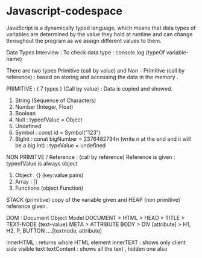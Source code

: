 # Javascript-codespace

JavaScript is a dynamically typed language, which means that data types of variables are determined by the value they hold at runtime and can change throughout the program as we assign different values to them.

Data Types Interview  : 
To check data type : console.log (typeOf variable-name)

There are two types Primitive (call by value) and Non - Primitive (call by reference) : based on storing and accessing the data in the memory . 

PRIMITIVE :  ( 7 types ) (Call by value) : Data is copied and showed.
1. String (Sequence of Characters)
2. Number (Integer, Float)
3. Boolean
4. Null : typeofValue = Object
5. Undefined
6. Symbol : const id  = Symbol("123")
7. BigInt  :  conat bigNumber = 2376482734n (write n at the end and it will be a big int) : typeValue = undefined

NON PRIMITVE / Reference : (call by reference) Reference is given : typeofValue is always object
1. Object : {} (key:value pairs) 
2. Array : []
3. Functions   (object Function)

STACK (primitive) copy of the variable given and HEAP (non primitive) reference given .


DOM : Document Object Model
DOCUMENT > HTML  >  HEAD > TITLE > TEXT-NODE {text-value}
                META  > ATTRIBUTE 
         BODY > DIV [attribute] > H1, H2, P,  BUTTON ....[textnode, attribute]

innerHTML : returns whole HTML element 
innerTEXT : shows only client side visible text 
textContent : shows all the text , hidden one also 